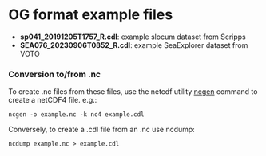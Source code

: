 # OG format example files

- **sp041_20191205T1757_R.cdl**: example slocum dataset from Scripps
- **SEA076_20230906T0852_R.cdl**: example SeaExplorer dataset from VOTO


### Conversion to/from .nc

To create .nc files from these files, use the netcdf utility [ncgen](https://www.systutorials.com/docs/linux/man/1-ncgen/) command to create a netCDF4 file. e.g.:

`ncgen -o example.nc -k nc4 example.cdl`

Conversely, to create a .cdl file from an .nc use ncdump:

`ncdump example.nc > example.cdl`

